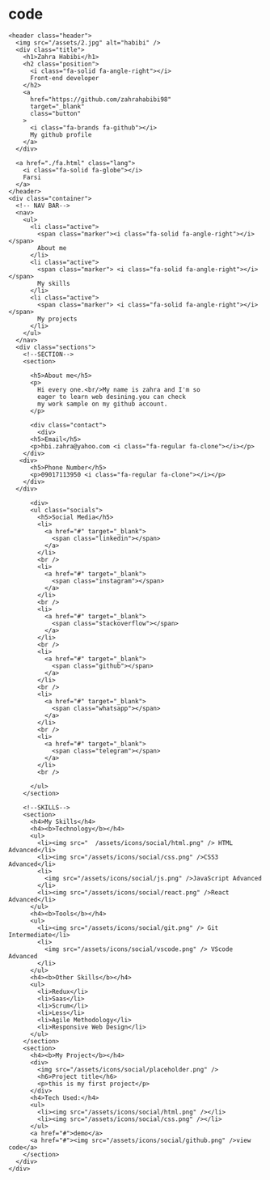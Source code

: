 # code
<!DOCTYPE html>
<html lang="en">
  <head>
    <meta charset="UTF-8" />
    <meta http-equiv="X-UA-Compatible" content="IE=edge" />
    <meta name="viewport" content="width=device-width, initial-scale=1.0" />
    <title>zahra habibi</title>
    <link rel="stylesheet" href="style.css" />
    <link rel="preconnect" href="https://fonts.googleapis.com" />
    <link rel="preconnect" href="https://fonts.gstatic.com" crossorigin />
    <link
      href="https://fonts.googleapis.com/css2?family=Poppins:wght@300;400;500&display=swap"
      rel="stylesheet"
    />
    <link rel="stylesheet" href="/assets/css/all.min.css" />
  </head>
  <title>Zahra Habibi</title>
  <link rel="shortcut icon" href="favicon.ico" type="image/x.icon" />

  <body>
    <!-- HEADER -->

    <header class="header">
      <img src="/assets/2.jpg" alt="habibi" />
      <div class="title">
        <h1>Zahra Habibi</h1>
        <h2 class="position">
          <i class="fa-solid fa-angle-right"></i>
          Front-end developer
        </h2>
        <a
          href="https://github.com/zahrahabibi98"
          target="_blank"
          class="button"
        >
          <i class="fa-brands fa-github"></i>
          My github profile
        </a>
      </div>

      <a href="./fa.html" class="lang">
        <i class="fa-solid fa-globe"></i>
        Farsi
      </a>
    </header>
    <div class="container">
      <!-- NAV BAR-->
      <nav>
        <ul>
          <li class="active">
            <span class="marker"><i class="fa-solid fa-angle-right"></i></span>
            About me
          </li>
          <li class="active">
            <span class="marker"> <i class="fa-solid fa-angle-right"></i></span>
            My skills
          </li>
          <li class="active">
            <span class="marker"> <i class="fa-solid fa-angle-right"></i></span>
            My projects
          </li>
        </ul>
      </nav>
      <div class="sections">
        <!--SECTION-->
        <section>
        
          <h5>About me</h5>
          <p>
            Hi every one.<br/>My name is zahra and I'm so
            eager to learn web desining.you can check
            my work sample on my github account.
          </p>

          <div class="contact">
            <div>
          <h5>Email</h5>
          <p>hbi.zahra@yahoo.com <i class="fa-regular fa-clone"></i></p>
        </div>
       <div>
          <h5>Phone Number</h5>
          <p>09017113950 <i class="fa-regular fa-clone"></i></p>
        </div>
      </div>

          <div>
          <ul class="socials">
            <h5>Social Media</h5>
            <li>
              <a href="#" target="_blank">
                <span class="linkedin"></span>
              </a>
            </li>
            <br />
            <li>
              <a href="#" target="_blank">
                <span class="instagram"></span>
              </a>
            </li>
            <br />
            <li>
              <a href="#" target="_blank">
                <span class="stackoverflow"></span>
              </a>
            </li>
            <br />
            <li>
              <a href="#" target="_blank">
                <span class="github"></span>
              </a>
            </li>
            <br />
            <li>
              <a href="#" target="_blank">
                <span class="whatsapp"></span>
              </a>
            </li>
            <br />
            <li>
              <a href="#" target="_blank">
                <span class="telegram"></span>
              </a>
            </li>
            <br />

          </ul>
        </section>
        
        <!--SKILLS-->
        <section>
          <h4>My Skills</h4>
          <h4><b>Technology</b></h4>
          <ul>
            <li><img src="  /assets/icons/social/html.png" /> HTML Advanced</li>
            <li><img src="/assets/icons/social/css.png" />CSS3 Advanced</li>
            <li>
              <img src="/assets/icons/social/js.png" />JavaScript Advanced
            </li>
            <li><img src="/assets/icons/social/react.png" />React Advanced</li>
          </ul>
          <h4><b>Tools</b></h4>
          <ul>
            <li><img src="/assets/icons/social/git.png" /> Git Intermediate</li>
            <li>
              <img src="/assets/icons/social/vscode.png" /> VScode Advanced
            </li>
          </ul>
          <h4><b>Other Skills</b></h4>
          <ul>
            <li>Redux</li>
            <li>Saas</li>
            <li>Scrum</li>
            <li>Less</li>
            <li>Agile Methodology</li>
            <li>Responsive Web Design</li>
          </ul>
        </section>
        <section>
          <h4><b>My Project</b></h4>
          <div>
            <img src="/assets/icons/social/placeholder.png" />
            <h6>Project title</h6>
            <p>this is my first project</p>
          </div>
          <h4>Tech Used:</h4>
          <ul>
            <li><img src="/assets/icons/social/html.png" /></li>
            <li><img src="/assets/icons/social/css.png" /></li>
          </ul>
          <a href="#">demo</a>
          <a href="#"><img src="/assets/icons/social/github.png" />view code</a>
        </section>
      </div>
    </div>
  </body>
</html>
